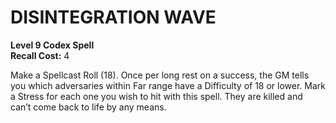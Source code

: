 # DISINTEGRATION WAVE

**Level 9 Codex Spell**  
**Recall Cost:** 4

Make a Spellcast Roll (18). Once per long rest on a success, the GM tells you which adversaries within Far range have a Difficulty of 18 or lower. Mark a Stress for each one you wish to hit with this spell. They are killed and can’t come back to life by any means.